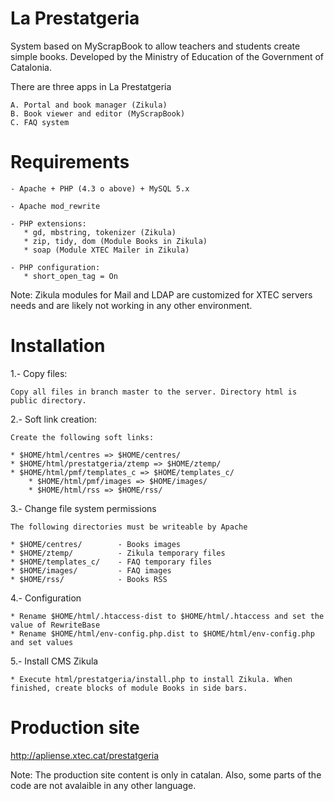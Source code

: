 La Prestatgeria
===============

System based on MyScrapBook to allow teachers and students create simple books. Developed by the Ministry of Education of the Government of Catalonia.

There are three apps in La Prestatgeria
    
    A. Portal and book manager (Zikula)
    B. Book viewer and editor (MyScrapBook)
    C. FAQ system



Requirements
===============

    - Apache + PHP (4.3 o above) + MySQL 5.x

    - Apache mod_rewrite

    - PHP extensions:
       * gd, mbstring, tokenizer (Zikula)
       * zip, tidy, dom (Module Books in Zikula)
       * soap (Module XTEC Mailer in Zikula)
    
    - PHP configuration:
       * short_open_tag = On

Note: Zikula modules for Mail and LDAP are customized for XTEC servers needs and are likely not working in any other environment.



Installation
===============

1.- Copy files:

    Copy all files in branch master to the server. Directory html is public directory.


2.- Soft link creation:

    Create the following soft links:
	
	* $HOME/html/centres => $HOME/centres/
	* $HOME/html/prestatgeria/ztemp => $HOME/ztemp/
	* $HOME/html/pmf/templates_c => $HOME/templates_c/
        * $HOME/html/pmf/images => $HOME/images/
        * $HOME/html/rss => $HOME/rss/


3.- Change file system permissions		

    The following directories must be writeable by Apache

	* $HOME/centres/        - Books images
	* $HOME/ztemp/          - Zikula temporary files
	* $HOME/templates_c/	- FAQ temporary files
	* $HOME/images/         - FAQ images
	* $HOME/rss/            - Books RSS
	
	
4.-	Configuration

    * Rename $HOME/html/.htaccess-dist to $HOME/html/.htaccess and set the value of RewriteBase
    * Rename $HOME/html/env-config.php.dist to $HOME/html/env-config.php and set values


5.- Install CMS Zikula			

    * Execute html/prestatgeria/install.php to install Zikula. When finished, create blocks of module Books in side bars.



Production site
================

http://apliense.xtec.cat/prestatgeria 

Note: The production site content is only in catalan. Also, some parts of the code are not avalaible in any other language.


